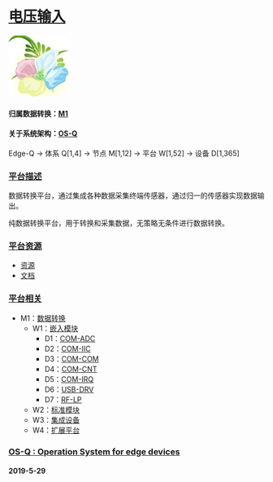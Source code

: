 ﻿# [电压输入](https://github.com/OS-Q/W1)
[![sites](OS-Q/OS-Q.png)](http://www.OS-Q.com)

#### 归属数据转换：[M1](https://github.com/OS-Q/M1)

#### 关于系统架构：[OS-Q](https://github.com/OS-Q/OS-Q)

Edge-Q -> 体系 Q[1,4] -> 节点 M[1,12] -> 平台 W[1,52] -> 设备 D[1,365]

### [平台描述](https://github.com/OS-Q/W1/wiki)

数据转换平台，通过集成各种数据采集终端传感器，通过归一的传感器实现数据输出。

纯数据转换平台，用于转换和采集数据，无策略无条件进行数据转换。

### [平台资源](https://github.com/OS-Q/W1)

* [资源](src/)
* [文档](docs/)

### [平台相关](https://github.com/OS-Q/W1)

* M1：[数据转换](https://github.com/OS-Q/M1)
	* W1：[嵌入模块](https://github.com/OS-Q/W1)
		* D1：[COM-ADC](https://github.com/OS-Q/D1)
		* D2：[COM-IIC](https://github.com/OS-Q/D2)
		* D3：[COM-COM](https://github.com/OS-Q/D3)
		* D4：[COM-CNT](https://github.com/OS-Q/D4)
		* D5：[COM-IRQ](https://github.com/OS-Q/D5)
		* D6：[USB-DRV](https://github.com/OS-Q/D6)
		* D7：[RF-LP](https://github.com/OS-Q/D7)
	* W2：[标准模块](https://github.com/OS-Q/W2)
	* W3：[集成设备](https://github.com/OS-Q/W3)
	* W4：[扩展平台](https://github.com/OS-Q/W4)


### [OS-Q : Operation System for edge devices](http://www.OS-Q.com/Edge/W1)
####  2019-5-29

